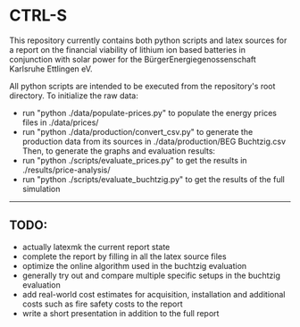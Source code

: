 # CTRL-S

This repository currently contains both python scripts and latex sources for a report on the financial viability of lithium ion based batteries in conjunction with solar power for the BürgerEnergiegenossenschaft Karlsruhe Ettlingen eV.

All python scripts are intended to be executed from the repository's root directory.
To initialize the raw data:
* run "python ./data/populate-prices.py" to populate the energy prices files in ./data/prices/
* run "python ./data/production/convert_csv.py" to generate the production data from its sources in ./data/production/BEG Buchtzig.csv
Then, to generate the graphs and evaluation results:
* run "python ./scripts/evaluate_prices.py" to get the results in ./results/price-analysis/
* run "python ./scripts/evaluate_buchtzig.py" to get the results of the full simulation

---

## TODO:
* actually latexmk the current report state
* complete the report by filling in all the latex source files
* optimize the online algorithm used in the buchtzig evaluation
* generally try out and compare multiple specific setups in the buchtzig evaluation
* add real-world cost estimates for acquisition, installation and additional costs such as fire safety costs to the report
* write a short presentation in addition to the full report